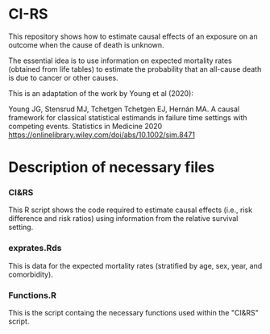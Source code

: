 # CI-RS
This repository shows how to estimate causal effects of an exposure on an outcome when the cause of death is unknown. 

The essential idea is to use information on expected mortality rates (obtained from life tables) to estimate the probability that an all-cause death is due to cancer or other causes.


This is an adaptation of the work by Young et al (2020):

Young JG, Stensrud MJ, Tchetgen Tchetgen EJ, Hernán MA. A causal framework for classical statistical estimands in failure time settings with competing events. Statistics in Medicine 2020 https://onlinelibrary.wiley.com/doi/abs/10.1002/sim.8471


# Description of necessary files

### CI&RS 
This R script shows the code required to estimate causal effects (i.e., risk difference and risk ratios) using information from the relative survival setting.

### exprates.Rds
This is data for the expected mortality rates (stratified by age, sex, year, and comorbidity).

### Functions.R
This is the script containg the necessary functions used within the "CI&RS" script.



